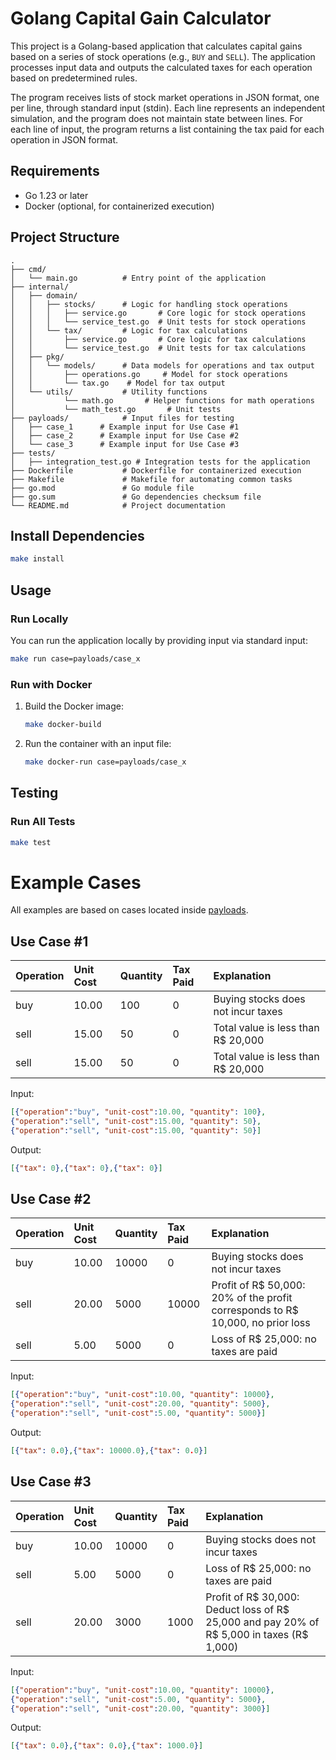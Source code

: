 # Golang Capital Gain Calculator

This project is a Golang-based application that calculates capital gains based on a series of stock operations (e.g., `BUY` and `SELL`). The application processes input data and outputs the calculated taxes for each operation based on predetermined rules.

The program receives lists of stock market operations in JSON format, one per line, through standard input (stdin). Each line represents an independent simulation, and the program does not maintain state between lines. For each line of input, the program returns a list containing the tax paid for each operation in JSON format.

## Requirements

- Go 1.23 or later
- Docker (optional, for containerized execution)

## Project Structure

```
.
├── cmd/
│   └── main.go          # Entry point of the application
├── internal/
│   ├── domain/
│   │   ├── stocks/      # Logic for handling stock operations
│   │   │   ├── service.go       # Core logic for stock operations
│   │   │   └── service_test.go  # Unit tests for stock operations
│   │   └── tax/         # Logic for tax calculations
│   │       ├── service.go       # Core logic for tax calculations
│   │       └── service_test.go  # Unit tests for tax calculations
│   ├── pkg/
│   │   └── models/      # Data models for operations and tax output
│   │       ├── operations.go     # Model for stock operations
│   │       └── tax.go    # Model for tax output
│   └── utils/           # Utility functions
│           └── math.go       # Helper functions for math operations
│           └── math_test.go       # Unit tests
├── payloads/            # Input files for testing
│   ├── case_1      # Example input for Use Case #1
│   ├── case_2      # Example input for Use Case #2
│   └── case_3      # Example input for Use Case #3
├── tests/
│   ├── integration_test.go # Integration tests for the application
├── Dockerfile           # Dockerfile for containerized execution
├── Makefile             # Makefile for automating common tasks
├── go.mod               # Go module file
├── go.sum               # Go dependencies checksum file
└── README.md            # Project documentation
```

## Install Dependencies

```bash
make install
```

## Usage

### Run Locally

You can run the application locally by providing input via standard input:

```bash
make run case=payloads/case_x
```

### Run with Docker

1. Build the Docker image:

   ```bash
   make docker-build
   ```

2. Run the container with an input file:

   ```bash
   make docker-run case=payloads/case_x
   ```

## Testing

### Run All Tests

```bash
make test
```

# Example Cases
All examples are based on cases located inside [payloads](./payloads/).

## Use Case #1
| Operation | Unit Cost | Quantity | Tax Paid | Explanation                                                                 |
|:----------|:----------|:---------|:---------|:----------------------------------------------------------------------------|
| buy       | 10.00     | 100      | 0        | Buying stocks does not incur taxes                                          |
| sell      | 15.00     | 50       | 0        | Total value is less than R$ 20,000                                          |
| sell      | 15.00     | 50       | 0        | Total value is less than R$ 20,000                                          |

Input:
```json
[{"operation":"buy", "unit-cost":10.00, "quantity": 100},
{"operation":"sell", "unit-cost":15.00, "quantity": 50},
{"operation":"sell", "unit-cost":15.00, "quantity": 50}]
```
Output:
```json
[{"tax": 0},{"tax": 0},{"tax": 0}]
```

## Use Case #2
| Operation | Unit Cost | Quantity | Tax Paid | Explanation                                                                 |
|:----------|:----------|:---------|:---------|:----------------------------------------------------------------------------|
| buy       | 10.00     | 10000    | 0        | Buying stocks does not incur taxes                                          |
| sell      | 20.00     | 5000     | 10000    | Profit of R$ 50,000: 20% of the profit corresponds to R$ 10,000, no prior loss |
| sell      | 5.00      | 5000     | 0        | Loss of R$ 25,000: no taxes are paid                                       |

Input:
```json
[{"operation":"buy", "unit-cost":10.00, "quantity": 10000},
{"operation":"sell", "unit-cost":20.00, "quantity": 5000},
{"operation":"sell", "unit-cost":5.00, "quantity": 5000}]
```
Output:
```json
[{"tax": 0.0},{"tax": 10000.0},{"tax": 0.0}]
```

## Use Case #3
| Operation | Unit Cost | Quantity | Tax Paid | Explanation                                                                 |
|:----------|:----------|:---------|:---------|:----------------------------------------------------------------------------|
| buy       | 10.00     | 10000    | 0        | Buying stocks does not incur taxes                                          |
| sell      | 5.00      | 5000     | 0        | Loss of R$ 25,000: no taxes are paid                                       |
| sell      | 20.00     | 3000     | 1000     | Profit of R$ 30,000: Deduct loss of R$ 25,000 and pay 20% of R$ 5,000 in taxes (R$ 1,000) |

Input:
```json
[{"operation":"buy", "unit-cost":10.00, "quantity": 10000},
{"operation":"sell", "unit-cost":5.00, "quantity": 5000},
{"operation":"sell", "unit-cost":20.00, "quantity": 3000}]
```
Output:
```json
[{"tax": 0.0},{"tax": 0.0},{"tax": 1000.0}]
```
